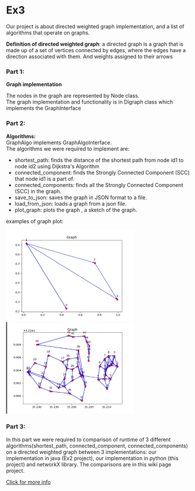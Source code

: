 # Ex3

Our project is about directed weighted graph implementation, and a list of algorithms that operate on graphs.

**Definition of directed weighted graph**:
a directed graph is a graph that is made up of a set of vertices connected by edges, where the edges have a direction
associated with them. And weights assigned to their arrows

### Part 1:

**Graph implementation**

The nodes in the graph are represented by Node class.   
The graph implementation and functionality is in Digraph class
which implements the GraphInterface

### Part 2:

**Algorithms:**   
GraphAlgo implements GraphAlgoInterface.   
The algorithms we were required to implement are:

* shortest_path: finds the distance of the shortest path from node id1 to node id2 using Dijkstra's Algorithm
* connected_component: finds the Strongly Connected Component (SCC) that node id1 is a part of.
* connected_components: finds all the Strongly Connected Component (SCC) in the graph.
* save_to_json: saves the graph in JSON format to a file.
* load_from_json: loads a graph from a json file.
* plot_graph: plots the graph , a sketch of the graph.

examples of graph plot:

<img src="/resources/graph1.jpeg" height="250" width="350" >

<img src="/resources/graph2.jpeg" height="250" width="350" >


### Part 3:

In this part we were required to comparison of runtime of 3 different algorithms(shortest_path, connected_component, connected_components) on a directed weighted graph between 3 implementations: our implementation in java (Ex2 project), our implementation in python (this project) and networkX library.
The comparisons are in this wiki page project.

<a href=https://github.com/reutKeyshawn/Ex3_OOP/wiki>Click for more info</a>
